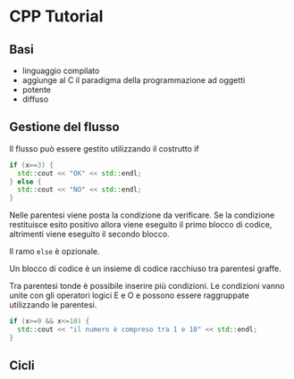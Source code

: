 # CPP Tutorial

## Basi

- linguaggio compilato
- aggiunge al C il paradigma della programmazione ad oggetti
- potente
- diffuso


## Gestione del flusso

Il flusso può essere gestito utilizzando il costrutto if

```cpp
if (x==3) {
  std::cout << "OK" << std::endl;
} else {
  std::cout << "NO" << std::endl;
}
```

Nelle parentesi viene posta la condizione da verificare. Se la condizione
restituisce esito positivo allora viene eseguito il primo blocco di codice,
altrimenti viene eseguito il secondo blocco.

Il ramo ```else``` è opzionale.

Un blocco di codice è un insieme di codice racchiuso tra parentesi graffe.

Tra parentesi tonde è possibile inserire più condizioni. Le condizioni vanno 
unite con gli operatori logici E e O e possono essere raggruppate utilizzando
le parentesi.

```cpp
if (x>=0 && x<=10) {
  std::cout << "il numero è compreso tra 1 e 10" << std::endl;
}
```
## Cicli
